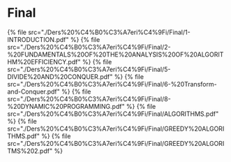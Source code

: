 # Final

<!--Index-->

{% file src="./Ders%20%C4%B0%C3%A7eri%C4%9Fi/Final/1-INTRODUCTION.pdf" %}
{% file src="./Ders%20%C4%B0%C3%A7eri%C4%9Fi/Final/2-%20FUNDAMENTALS%20OF%20THE%20ANALYSIS%20OF%20ALGORITHM%20EFFICIENCY.pdf" %}
{% file src="./Ders%20%C4%B0%C3%A7eri%C4%9Fi/Final/5-DIVIDE%20AND%20CONQUER.pdf" %}
{% file src="./Ders%20%C4%B0%C3%A7eri%C4%9Fi/Final/6-%20Transform-and-Conquer.pdf" %}
{% file src="./Ders%20%C4%B0%C3%A7eri%C4%9Fi/Final/8-%20DYNAMIC%20PROGRAMMING.pdf" %}
{% file src="./Ders%20%C4%B0%C3%A7eri%C4%9Fi/Final/ALGORITHMS.pdf" %}
{% file src="./Ders%20%C4%B0%C3%A7eri%C4%9Fi/Final/GREEDY%20ALGORITHMS.pdf" %}
{% file src="./Ders%20%C4%B0%C3%A7eri%C4%9Fi/Final/GREEDY%20ALGORITMS%202.pdf" %}

<!--Index-->
